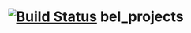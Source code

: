 [![Build Status](https://travis-ci.com/ebold/bel_projects.svg?branch=master)](https://travis-ci.com/ebold/bel_projects)
bel_projects
============
